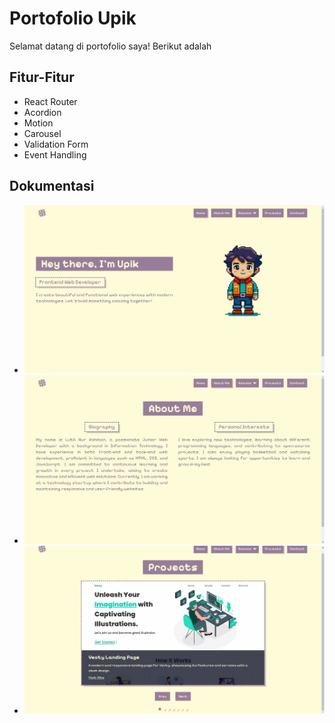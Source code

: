 # Portofolio Upik
Selamat datang di portofolio saya! Berikut adalah 

## Fitur-Fitur
- React Router
- Acordion
- Motion 
- Carousel
- Validation Form
- Event Handling

## Dokumentasi
- ![Home](./src/Doc/home.png)
- ![About](./src/Doc/about.png)
- ![Project](./src/Doc/project.png)
